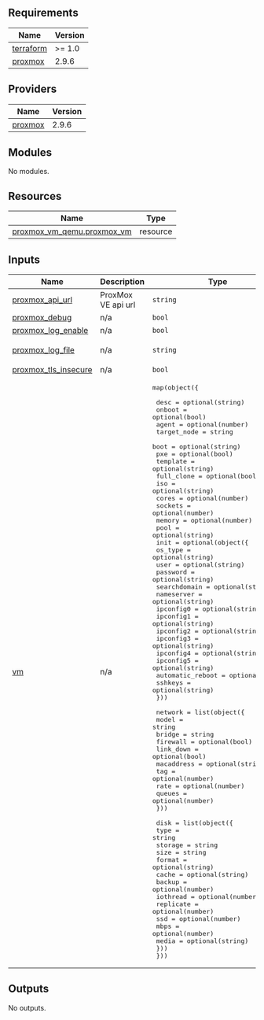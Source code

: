 ## Requirements

| Name | Version |
|------|---------|
| <a name="requirement_terraform"></a> [terraform](#requirement\_terraform) | >= 1.0 |
| <a name="requirement_proxmox"></a> [proxmox](#requirement\_proxmox) | 2.9.6 |

## Providers

| Name | Version |
|------|---------|
| <a name="provider_proxmox"></a> [proxmox](#provider\_proxmox) | 2.9.6 |

## Modules

No modules.

## Resources

| Name | Type |
|------|------|
| [proxmox_vm_qemu.proxmox_vm](https://registry.terraform.io/providers/telmate/proxmox/2.9.6/docs/resources/vm_qemu) | resource |

## Inputs

| Name | Description | Type | Default | Required |
|------|-------------|------|---------|:--------:|
| <a name="input_proxmox_api_url"></a> [proxmox\_api\_url](#input\_proxmox\_api\_url) | ProxMox VE api url | `string` | n/a | yes |
| <a name="input_proxmox_debug"></a> [proxmox\_debug](#input\_proxmox\_debug) | n/a | `bool` | `false` | no |
| <a name="input_proxmox_log_enable"></a> [proxmox\_log\_enable](#input\_proxmox\_log\_enable) | n/a | `bool` | `false` | no |
| <a name="input_proxmox_log_file"></a> [proxmox\_log\_file](#input\_proxmox\_log\_file) | n/a | `string` | `"terraform-plugin-proxmox.log"` | no |
| <a name="input_proxmox_tls_insecure"></a> [proxmox\_tls\_insecure](#input\_proxmox\_tls\_insecure) | n/a | `bool` | `true` | no |
| <a name="input_vm"></a> [vm](#input\_vm) | n/a | <pre>map(object({<br><br>    desc        = optional(string)<br>    onboot      = optional(bool)<br>    agent       = optional(number)<br>    target_node = string<br>    boot        = optional(string)<br>    pxe         = optional(bool)<br>    template    = optional(string)<br>    full_clone  = optional(bool)<br>    iso         = optional(string)<br>    cores       = optional(number)<br>    sockets     = optional(number)<br>    memory      = optional(number)<br>    pool        = optional(string)<br>    init = optional(object({<br>      os_type          = optional(string)<br>      user             = optional(string)<br>      password         = optional(string)<br>      searchdomain     = optional(string)<br>      nameserver       = optional(string)<br>      ipconfig0        = optional(string)<br>      ipconfig1        = optional(string)<br>      ipconfig2        = optional(string)<br>      ipconfig3        = optional(string)<br>      ipconfig4        = optional(string)<br>      ipconfig5        = optional(string)<br>      automatic_reboot = optional(bool)<br>      sshkeys          = optional(string)<br>    }))<br><br>    network = list(object({<br>      model      = string<br>      bridge     = string<br>      firewall   = optional(bool)<br>      link_down  = optional(bool)<br>      macaddress = optional(string)<br>      tag        = optional(number)<br>      rate       = optional(number)<br>      queues     = optional(number)<br>    }))<br><br>    disk = list(object({<br>      type      = string<br>      storage   = string<br>      size      = string<br>      format    = optional(string)<br>      cache     = optional(string)<br>      backup    = optional(number)<br>      iothread  = optional(number)<br>      replicate = optional(number)<br>      ssd       = optional(number)<br>      mbps      = optional(number)<br>      media     = optional(string)<br>    }))<br>  }))</pre> | n/a | yes |

## Outputs

No outputs.
